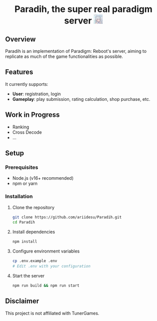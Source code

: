 <h1 align="center">
  Paradih, the super real paradigm server
  <img src=".github/images/logo.jpg" alt="Logo" height="30">
</h1>

## Overview

Paradih is an implementation of Paradigm: Reboot's server, aiming to replicate as much of the game functionalities as possible.

## Features

It currently supports:
- **User**: registration, login
- **Gameplay**: play submission, rating calculation, shop purchase, etc.

## Work in Progress
- Ranking
- Cross Decode
- ...

## Setup

### Prerequisites
- Node.js (v16+ recommended)
- npm or yarn

### Installation
1. Clone the repository
   ```bash
   git clone https://github.com/ariidesu/Paradih.git
   cd Paradih
   ```

2. Install dependencies
   ```bash
   npm install
   ```

3. Configure environment variables
   ```bash
   cp .env.example .env
   # Edit .env with your configuration
   ```

4. Start the server
   ```bash
   npm run build && npm run start
   ```

## Disclaimer

This project is not affiliated with TunerGames.
